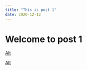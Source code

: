 ```yaml
---
title: "This is post 1"
date: 2020-12-12
---
```


# Welcome to post 1

[Alt](/link/to/image.jpg)

[Alt](https://something.com/image.png)
